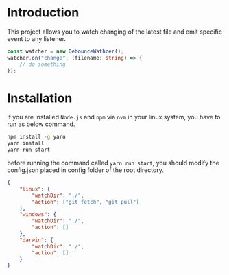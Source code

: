 # Introduction

This project allows you to watch changing of the latest file and emit specific event to any listener.

```ts
const watcher = new DebounceWathcer();
watcher.on("change", (filename: string) => {
    // do something
});
```

# Installation

if you are installed `Node.js` and `npm` via `nvm` in your linux system, you have to run as below command.

```sh
npm install -g yarn
yarn install
yarn run start
```

before running the command called `yarn run start`, you should modify the config.json placed in config folder of the root directory.

```json
{
    "linux": {
        "watchDir": "./",
        "action": ["git fetch", "git pull"]
    },
    "windows": {
        "watchDir": "./",
        "action": []
    },
    "darwin": {
        "watchDir": "./",
        "action": []
    }
}
```
